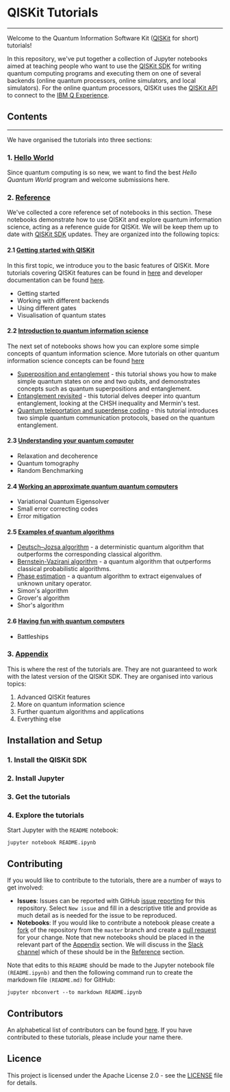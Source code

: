 
# QISKit Tutorials
***

Welcome to the Quantum Information Software Kit ([QISKit](https://www.qiskit.org/) for short) tutorials! 

In this repository, we've put together a collection of Jupyter notebooks aimed at teaching people who want to use the [QISKit SDK](https://github.com/QISKit/qiskit-sdk-py) for writing quantum computing programs and executing them on one of several backends (online quantum processors, online simulators, and local simulators). For the online quantum processors, QISKit uses the [QISKit API](https://github.com/QISKit/qiskit-api-py) to connect to the [IBM Q Experience](https://quantumexperience.ng.bluemix.net/qx/experience).


## Contents
***
We have organised the tutorials into three sections:

### 1. [Hello World](/hello_world)
Since quantum computing is so new, we want to find the best *Hello Quantum World* program and welcome submissions here. 

### 2. [Reference](/reference)<a id='reference'></a>
We've collected a core reference set of notebooks in this section. These notebooks demonstrate how to use QISKit and explore quantum information science, acting as a reference guide for QISKit. We will be keep them up to date with [QISKit SDK](https://github.com/QISKit/qiskit-sdk-py) updates. They are organized into the following topics:

#### 2.1 [Getting started with QISKit](/reference/tools)
In this first topic, we introduce you to the basic features of QISKit. More tutorials covering QISKit features can be found in [here](#appendix_tools) and developer documentation can be found [here](https://www.qiskit.org/documentation/).
  * Getting started
  * Working with different backends
  * Using different gates
  * Visualisation of quantum states
        
#### 2.2 [Introduction to quantum information science](/reference/qis)
The next set of notebooks shows how you can explore some simple concepts of quantum information science. More tutorials on other quantum information science concepts can be found [here](#appendix_qis)
  * [Superposition and entanglement](/reference/qis/superposition_and_entanglement.ipynb) - this tutorial shows you how to make simple quantum states on one and two qubits, and demonstrates concepts such as quantum superpositions and entanglement.
  * [Entanglement revisited](/reference/qis/entanglement_revisited.ipynb) - this tutorial delves deeper into quantum entanglement, looking at the CHSH inequality and Mermin's test.
  * [Quantum teleportation and superdense coding](reference/qis/teleportation_superdensecoding.ipynb) - this tutorial introduces two simple quantum communication protocols, based on the quantum entanglement. 
    
####  2.3 [Understanding your quantum computer](/reference/qcvv)
  * Relaxation and decoherence
  * Quantum tomography
  * Random Benchmarking

####  2.4 [Working an approximate quantum quantum computers](/reference/approximate)
  * Variational Quantum Eigensolver
  * Small error correcting codes
  * Error mitigation

#### 2.5 [Examples of quantum algorithms](/reference/algorithms)
  * [Deutsch–Jozsa algorithm](reference/algorithms/deustch_josza.ipynb) - a deterministic quantum algorithm that outperforms the corresponding classical algorithm.
  * [Bernstein-Vazirani algorithm](reference/algorithms/bernstein_vazirani.ipynb) - a quantum algorithm that outperforms classical probabilistic algorithms.
  * [Phase estimation](reference/algorithms/iterative_phase_estimation_algorithm.ipynb) - a quantum algorithm to extract eigenvalues of unknown unitary operator.
  * Simon's algorithm
  * Grover's algorithm
  * Shor's algorithm

####  2.6 [Having fun with quantum computers](/reference/games)
  * Battleships

### 3. [Appendix](/appendix)<a id='appendix'></a>
This is where the rest of the tutorials are. They are not guaranteed to work with the latest version of the QISKit SDK. They are organised into various topics:
  1. Advanced QISKit features<a id='appendix_tools'></a>
  2. More on quantum information science<a id='appendix_qis'></a>
  3. Further quantum algorithms and applications<a id='appendix_algorithms'></a>
  4. Everything else<a id='appendix_other'></a>

## Installation and Setup

### 1. Install the QISKit SDK

### 2. Install Jupyter

### 3. Get the tutorials

### 4. Explore the tutorials

Start Jupyter with the ``README`` notebook:

    jupyter notebook README.ipynb


## Contributing
If you would like to contribute to the tutorials, there are a number of ways to get involved:

* **Issues**: Issues can be reported with GitHub [issue reporting](https://github.com/QISKit/qiskit-tutorial/issues) for this repository. Select `New issue` and fill in a descriptive title and provide as much detail as is needed for the issue to be reproduced.
* **Notebooks**: If you would like to contribute a notebook please create a [fork](https://help.github.com/articles/fork-a-repo/) of the repository from the `master` branch and create a [pull request](https://help.github.com/articles/about-pull-requests/) for your change. Note that new notebooks should be placed in the relevant part of the [Appendix](/appendix) section. We will discuss in the [Slack channel](https://qiskit.slack.com/messages/C7SN3T90V) which of these should be in the [Reference](/reference) section.

Note that edits to this ``README`` should be made to the Jupyter notebook file ``(README.ipynb)`` and then the following command run to create the markdown file ``(README.md)`` for GitHub:

    jupyter nbconvert --to markdown README.ipynb

## Contributors
An alphabetical list of contributors can be found [here](CONTRIBUTORS.md). If you have contributed to these tutorials, please include your name there.

## Licence
This project is licensed under the Apache License 2.0 - see the [LICENSE](https://github.com/QISKit/qiskit-tutorial/blob/master/LICENSE) file for details.


